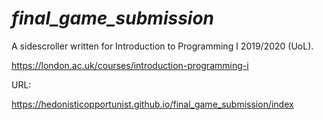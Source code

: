 # *final_game_submission*

A sidescroller written for Introduction to Programming I 2019/2020 (UoL).

https://london.ac.uk/courses/introduction-programming-i

URL: 

https://hedonisticopportunist.github.io/final_game_submission/index


